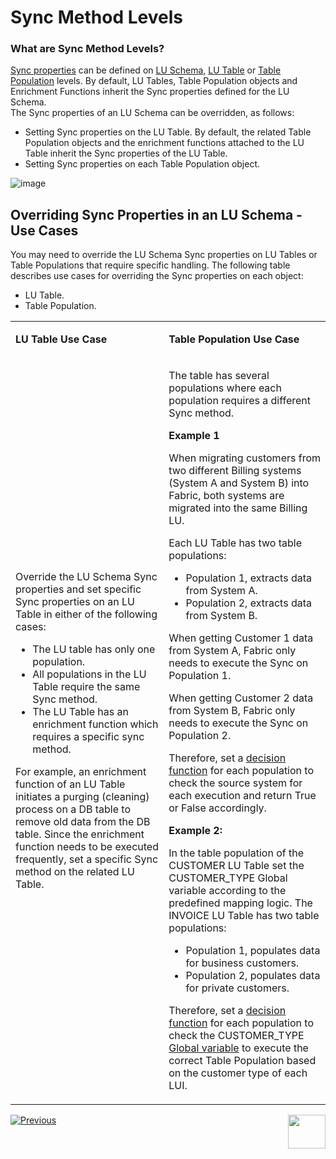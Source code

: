 # Sync Method Levels

### What are Sync Method Levels?

[Sync properties](https://github.com/k2view-academy/K2View-Academy/blob/master/articles/14_sync_LU_instance/04_sync_methods.md) can be defined on [LU Schema,](https://github.com/k2view-academy/K2View-Academy/blob/master/articles/03_logical_units/03_LU_schema_window.md) [LU Table](https://github.com/k2view-academy/K2View-Academy/blob/master/articles/06_LU_tables/01_LU_tables_overview.md) or [Table Population](https://github.com/k2view-academy/K2View-Academy/blob/master/articles/07_table_population/01_table_population_overview.md) levels. By default, LU Tables, Table Population objects and Enrichment Functions inherit the Sync properties defined for the LU Schema.\
The Sync properties of an LU Schema can be overridden, as follows:
* Setting Sync properties on the LU Table. By default, the related Table Population objects and the enrichment functions attached to the LU Table inherit the Sync properties of the LU Table.
* Setting Sync properties on each Table Population object. 

![image](https://k2vacademy.s3.amazonaws.com/Fabric/6_Sync/6_6_sync_levels.png)

## Overriding Sync Properties in an LU Schema - Use Cases

You may need to override the LU Schema Sync properties on LU Tables or Table Populations that require specific handling. The following table describes use cases for overriding the Sync properties on each object:
* LU Table.
* Table Population.

<table width="800">
<tbody>
<tr>
<td width="400pxl">
<p><strong>LU Table Use Case</strong></p>
</td>
<td width="400pxl">
<p><strong>Table Population Use Case</strong></p>
</td>
</tr>
<tr>
<td width="274">
<p>Override the LU Schema Sync properties and set specific Sync properties on an LU Table in either of the following cases:</p>
<ul>
<li>The LU table has only one population.</li>
<li>All populations in the LU Table require the same Sync method.</li>
<li>The LU Table has an enrichment function which requires a specific sync method.</li>
</ul>
<p>For example, an enrichment function of an LU Table initiates a purging (cleaning) process on a DB table to remove old data from the DB table. Since the enrichment function needs to be executed frequently, set a specific Sync method on the related LU Table.</p>
</td>
<td width="386">
<p>The table has several populations where each population requires a different Sync method.</p>
<p><strong>Example 1 </strong></p>
<p>When migrating customers from two different Billing systems (System A and System B) into Fabric, both systems are migrated into the same Billing LU.</p>
<p>Each LU Table has two table populations:</p>
<ul>
<li>Population 1, extracts data from System A.</li>
<li>Population 2, extracts data from System B.</li>
</ul>
<p>When getting Customer 1 data from System A, Fabric only needs to execute the Sync on Population 1. &nbsp;</p>
<p>When getting Customer 2 data from System B, Fabric only needs to execute the Sync on Population 2.</p>
<p>Therefore, set a <a href="https://github.com/k2view-academy/K2View-Academy/blob/master/articles/14_sync_LU_instance/05_sync_decision_functions.md">decision function</a> for each population to check the source system for each execution and return True or False accordingly.</p>
<p><strong>Example 2:</strong></p>
<p>In the table population of the CUSTOMER LU Table set the CUSTOMER_TYPE Global variable according to the predefined mapping logic. The INVOICE LU Table has two table populations:</p>
<ul>
<li>Population 1, populates data for business customers.</li>
<li>Population 2, populates data for private customers.</li>
</ul>
<p>Therefore, set a <a href="https://github.com/k2view-academy/K2View-Academy/blob/master/articles/14_sync_LU_instance/05_sync_decision_functions.md">decision function</a> for each population to check the CUSTOMER_TYPE <a href="https://github.com/k2view-academy/K2View-Academy/blob/master/articles/08_globals/01_globals_overview.md">Global variable</a> to execute the correct Table Population based on the customer type of each LUI.</p>
</td>
</tr>
</tbody>
</table>


[![Previous](https://github.com/k2view-academy/K2View-Academy/blob/master/articles/images/Previous.png)](https://github.com/k2view-academy/K2View-Academy/blob/master/articles/14_sync_LU_instance/06_sync_decision_functions_recommendations.md)[<img align="right" width="60" height="54" src="https://github.com/k2view-academy/K2View-Academy/blob/master/articles/images/Next.png">](https://github.com/k2view-academy/K2View-Academy/blob/master/articles/14_sync_LU_instance/08_sync_timeout.md)





 
